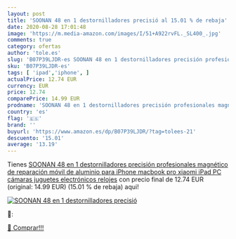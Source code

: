 ```yaml
---
layout: post
title: 'SOONAN 48 en 1 destornilladores precisió al 15.01 % de rebaja'
date: 2020-08-28 17:01:48
image: 'https://m.media-amazon.com/images/I/51+A922rvFL._SL400_.jpg'
comments: true
category: ofertas
author: 'tole.es'
slug: 'B07P39LJDR-es SOONAN 48 en 1 destornilladores precisión profesionales...'
sku: 'B07P39LJDR-es'
tags: [ 'ipad','iphone', ]
actualPrice: 12.74 EUR
currency: EUR
price: 12.74
comparePrice: 14.99 EUR
prodname: 'SOONAN 48 en 1 destornilladores precisión profesionales magnético de reparación móvil de aluminio para iPhone  macbook pro xiaomi  iPad  PC  cámaras  juguetes electrónicos  relojes'
country: 'es'
flag: '🇪🇸'
brand: ''
buyurl: 'https://www.amazon.es/dp/B07P39LJDR/?tag=tolees-21'
descuento: '15.01'
average: '13.19'
---
```


Tienes [SOONAN 48 en 1 destornilladores precisión profesionales magnético de reparación móvil de aluminio para iPhone  macbook pro xiaomi  iPad  PC  cámaras  juguetes electrónicos  relojes](https://www.amazon.es/dp/B07P39LJDR/?tag=tolees-21) con precio final de  12.74 EUR (original: 14.99 EUR) (15.01 %  de rebaja) aqui!

[![SOONAN 48 en 1 destornilladores precisió](https://m.media-amazon.com/images/I/51+A922rvFL._SL400_.jpg)](https://www.amazon.es/dp/B07P39LJDR/?tag=tolees-21)

🔎:


[🛒 Comprar!!!](https://www.amazon.es/dp/B07P39LJDR/?tag=tolees-21)
